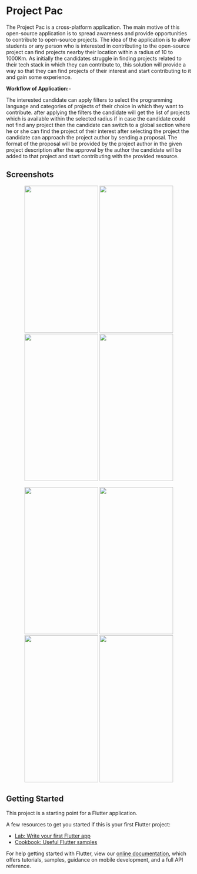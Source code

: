 # Project Pac

The Project Pac is a cross-platform application. The main motive of this open-source application is to spread awareness and provide opportunities to contribute to open-source projects. The idea of the application is to allow students or any person who is interested in contributing to the open-source project can find projects nearby their location within a radius of 10 to 1000Km. As initially the candidates struggle in finding projects related to their tech stack in which they can contribute to, this solution will provide a way so that they can find projects of their interest and start contributing to it and gain some experience.

**Workflow of Application:-**

The interested candidate can apply filters to select the programming language and categories of projects of their choice in which they want to contribute. after applying the filters the candidate will get the list of projects which is available within the selected radius if in case the candidate could not find any project then the candidate can switch to a global section where he or she can find the project of their interest after selecting the project the candidate can approach the project author by sending a proposal. The format of the proposal will be provided by the project author in the given project description after the approval by the author the candidate will be added to that project and start contributing with the provided resource.



## Screenshots

<p align ="middle">
  
<img src = "https://user-images.githubusercontent.com/47661086/108653883-97ee9a80-74ed-11eb-8658-e348048addae.png" width="200" height="400" /> 
<img src="https://user-images.githubusercontent.com/47661086/108653851-8ad1ab80-74ed-11eb-9f9a-db11fb55b423.png" width="200" height="400" />
<img src="https://user-images.githubusercontent.com/47661086/108654001-d1bfa100-74ed-11eb-9fe0-20ed5d122566.png" width="200" height="400" />
<img src ="https://user-images.githubusercontent.com/47661086/108653919-a9d03d80-74ed-11eb-9627-2915911d3e83.png" width="200" height="400"/>
</p>
 
<p align ="middle">
<img src ="https://user-images.githubusercontent.com/47661086/108653955-beacd100-74ed-11eb-96b2-e74d492b01b0.png" width="200" height="400"/> 
<img src ="https://user-images.githubusercontent.com/47661086/108654838-85756080-74ef-11eb-9cbb-e40796cf82ab.png" width="200" height="400"/>   
<img src="https://user-images.githubusercontent.com/47661086/108654113-ff0c4f00-74ed-11eb-86fb-075d501d159b.png" width="200" height="400" />
<img src="https://user-images.githubusercontent.com/47661086/108654136-0d5a6b00-74ee-11eb-97d7-5828ef518b7f.png" width="200" height="400" />  

</p>


## Getting Started

This project is a starting point for a Flutter application.

A few resources to get you started if this is your first Flutter project:

- [Lab: Write your first Flutter app](https://flutter.dev/docs/get-started/codelab)
- [Cookbook: Useful Flutter samples](https://flutter.dev/docs/cookbook)

For help getting started with Flutter, view our
[online documentation](https://flutter.dev/docs), which offers tutorials,
samples, guidance on mobile development, and a full API reference.
